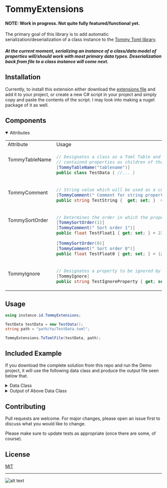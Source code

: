 
# TommyExtensions

#### NOTE: Work in progress. Not quite fully featured/functional yet.
The primary goal of this library is to add automatic serialization/deserialization of a class instance to the [Tommy Toml library](https://github.com/dezhidki/Tommy).

##### At the current moment, serializing an instance of a class/data model of properties will/should work with most primary data types. Deserialization back from file to a class instance will come next.

## Installation

Currently, to install this extension either download the [extensions file](https://github.com/instance-id/TommyExtensions/blob/main/TommyExtensions/TommyExtensions.cs)
and add it to your project, or create a new C# script in your project and simply copy and paste the contents of the script. 
I may look into making a nuget package of it as well.
## Components

 <details open>
<summary>Attributes</summary>

<table>
<!-- ---------------------------------------------- -->
<tr>
<td> Attribute </td> <td> Usage </td> <td> Result </td>
</tr>
<tr>
<td valign="top" style="padding-top: 25px"> TommyTableName </td>
<td valign="top">

```c#
// Designates a class as a Toml Table and applies all 
// contained properties as children of that table
[TommyTableName("tablename")]
public class TestData { //... }
```

</td>
<td valign="top">

```toml
[tablename]


  
```

</td>
</tr>
<!-- ---------------------------------------------- -->
<tr>
<td valign="top" style="padding-top: 25px"> TommyComment </td>
<td valign="top">

```c#
// String value which will be used as a comment for the property/field
[TommyComment(" Comment for string property")]  
public string TestString {  get; set; }  = "Test String"
```

</td>
<td valign="top">

```toml
# Comment for string property
TestString = "Test String"
  
```

</td>
</tr>
<!-- ---------------------------------------------- -->
<tr>
<td valign="top" style="padding-top: 25px"> TommySortOrder </td>
<td valign="top">

```c#
// Determines the order in which the properties will be written to file
[TommySortOrder(1)] 
[TommyComment(" Sort order 1")]
public float TestFloat1 { get; set; } = 234.234f;

[TommySortOrder(0)] 
[TommyComment(" Sort order 0")]
public float TestFloat0 { get; set; } = 123.123f;
```

</td>
<td valign="top">

```toml
# Sort order 0
TestFloat0 = 123.123

# Sort order 1
TestFloat1 = 234.234


  
```

</td>
</tr>
<!-- ---------------------------------------------- -->
<tr>
<td valign="top" style="padding-top: 25px"> TommyIgnore </td>
<td valign="top">

```c#
// Designates a property to be ignored by the Tommy processor
[TommyIgnore]
public string TestIgnoreProperty { get; set; }
```

</td>
<td valign="top">

```toml
 

  
```

</td>
</tr>
</table>

</details>

## Usage

```c#
using instance.id.TommyExtensions;

TestData testData = new TestData();
string path = "path/to/TestData.toml";

TommyExtensions.ToTomlFile(testData, path);
```

## Included Example

If you download the complete solution from this repo and run the Demo project, it will use the following data class and produce the output file seen below that. 

<details>
<summary>Data Class</summary>

```c#
[TommyTableName("nametest")]
public class TestData
{
    [TommyComment(" Comment for string property\n Testing second line comment\n" +
                  "This and subsequent items should appear after the sorted properties")]
    public string TestStringComment { get; set; } = "Test String";

    [TommyComment(@" This item should be a blank string : Testing null value")]
    public string TestString { get; set; }

    [TommyComment(@" Comment testing multiline verbatim strings #1
     Comment testing multiline verbatim strings #2
     Comment testing multiline verbatim strings #3")]
    public string TestComment { get; set; } = "Test String";

    [TommyComment(" Comment for bool property")]
    public bool TestBoolComment { get; set; } = true;
    public bool TestBool { get; set; }

    [TommyComment(" Comment for int property")]
    public int TestIntComment { get; set; } = 1;
    public int TestInt { get; set; } = 1;

    [TommySortOrder(1)]
    [TommyComment(@" Comment for ulong property  
     This item should appear second as it's sort order is : 1")]
    public ulong TestUlongComment { get; set; } = 448543646457048970;
    public ulong TestUlong { get; set; } = 448543646457048970;

    [TommySortOrder(2)]
    [TommyComment(@" Comment for float property 
     This item should appear third as it's sort order is : 2")]
    public float TestFloatComment { get; set; } = 123.123f;
    public float TestFloat { get; set; } = 123.123f;

    [TommyComment(" Comment for double property")]
    public double TestDoubleComment { get; set; } = 1234.123;
    public double TestDouble { get; set; } = 1234.123;

    [TommyComment(" Comment for decimal property")]
    public decimal TestDecimalComment { get; set; } = new decimal(0.11);
    public decimal TestDecimal { get; set; } = new decimal(0.11);

    [TommyComment(" Comment for IntArray property")]
    public int[] TestIntArrayComment { get; set; } = new[] {1, 2, 3, 4};

    [TommySortOrder(0)]
    [TommyComment(@" This item should appear first as it's sort order is : 0")]
    public int[] TestIntArray { get; set; } = new[] {1, 2, 3, 4};

    [TommyComment(@" Comment for List<string> property")]
    public List<string> TestStringListComment { get; set; } = new List<string> {"string1", "string2", "string3"};
    public List<string> TestStringList { get; set; } = new List<string> {"string1", "string2", "string3"};

    [TommyIgnore]
    public string TestIgnoreProperty { get; set; } = "I should not show up in the created file";
}
```

</details>


<details>
<summary>Output of Above Data Class</summary>

```toml
[nametest]

# This item should appear first as it's sort order is : 0
TestIntArray = [ 1, 2, 3, 4 ]
# Comment for ulong property
# This item should appear second as it's sort order is : 1
TestUlongComment = 448543646457048970

# Comment for float property
# This item should appear third as it's sort order is : 2
TestFloatComment = 123.123

# Comment for string property
# Testing second line comment
# This and subsequent items should appear after the sorted properties
TestStringComment = "Test String"

# This item should be a blank string : Testing null value
TestString = ""

# Comment testing multiline verbatim strings #1
# Comment testing multiline verbatim strings #2
# Comment testing multiline verbatim strings #3
TestComment = "Test String"

# Comment for bool property
TestBoolComment = true

TestBool = false

# Comment for int property
TestIntComment = 1

TestInt = 1

TestUlong = 448543646457048970

TestFloat = 123.123

# Comment for double property
TestDoubleComment = 1234.123

TestDouble = 1234.123

# Comment for decimal property
TestDecimalComment = 0.11

TestDecimal = 0.11

# Comment for IntArray property
TestIntArrayComment = [ 1, 2, 3, 4 ]
# Comment for List<string> property
TestStringListComment = [ "string1", "string2", "string3" ]
TestStringList = [ "string1", "string2", "string3" ]

```

</details>

## Contributing
Pull requests are welcome. For major changes, please open an issue first to discuss what you would like to change.

Please make sure to update tests as appropriate (once there are some, of course).

## License
[MIT](https://choosealicense.com/licenses/mit/)

---
![alt text](https://i.imgur.com/cg5ow2M.png "instance.id")
